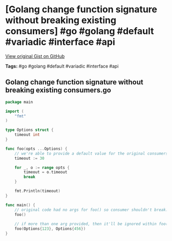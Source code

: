 # [Golang change function signature without breaking existing consumers] #go #golang #default #variadic #interface #api

[View original Gist on GitHub](https://gist.github.com/Integralist/977efa8e748623ded3b164f8180e66f8)

**Tags:** #go #golang #default #variadic #interface #api

## Golang change function signature without breaking existing consumers.go

```go
package main

import (
	"fmt"
)

type Options struct {
	timeout int
}

func foo(opts ...Options) {
    // we're able to provide a default value for the original consumers!
	timeout := 30

	for _, o := range opts {
		timeout = o.timeout
		break
	}

	fmt.Println(timeout)
}

func main() {
    // original code had no args for foo() so consumer shouldn't break.
	foo()
  
    // if more than one arg provided, then it'll be ignored within foo()
	foo(Options{123}, Options{456})
}
```

